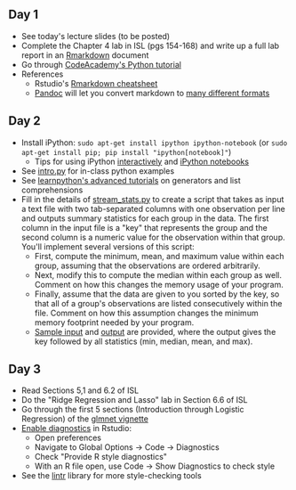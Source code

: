 ## Day 1
  * See today's lecture slides (to be posted)
  * Complete the Chapter 4 lab in ISL (pgs 154-168) and write up a full lab report in an [Rmarkdown](http://rmarkdown.rstudio.com) document
  * Go through [CodeAcademy's Python tutorial](http://www.codecademy.com/en/tracks/python)
  * References
    * Rstudio's [Rmarkdown cheatsheet](http://www.rstudio.com/wp-content/uploads/2015/02/rmarkdown-cheatsheet.pdf)
	* [Pandoc](http://rmarkdown.rstudio.com/authoring_pandoc_markdown.html) will let you convert markdown to [many different formats](http://pandoc.org)

## Day 2
  * Install iPython: ``sudo apt-get install ipython ipython-notebook`` (or ``sudo apt-get install pip; pip install "ipython[notebook]"``)
    * Tips for using iPython [interactively](http://ipython.org/ipython-doc/stable/interactive/index.html) and [iPython notebooks](http://ipython.org/ipython-doc/stable/notebook/index.html)
  * See [intro.py](python/intro.py) for in-class python examples
  * See [learnpython's advanced tutorials](http://www.learnpython.org) on generators and list comprehensions
  * Fill in the details of [stream_stats.py](python/stream_stats.py) to create a script that takes as input a text file with two tab-separated columns with one observation per line and outputs summary statistics for each group in the data. The first column in the input file is a "key" that represents the group and the second column is a numeric value for the observation within that group. You'll implement several versions of this script:
    * First, compute the minimum, mean, and maximum value within each group, assuming that the observations are ordered arbitrarily.
	* Next, modify this to compute the median within each group as well. Comment on how this changes the memory usage of your program.
	* Finally, assume that the data are given to you sorted by the key, so that all of a group's observations are listed consecutively within the file. Comment on how this assumption changes the minimum memory footprint needed by your program.
    * [Sample input](python/sample_input.tsv) and [output](python/sample_output.tsv) are provided, where the output gives the key followed by all statistics (min, median, mean, and max).

## Day 3
  * Read Sections 5,1 and 6.2 of ISL
  * Do the "Ridge Regression and Lasso" lab in Section 6.6 of ISL
  * Go through the first 5 sections (Introduction through Logistic Regression) of the [glmnet vignette](http://web.stanford.edu/~hastie/glmnet/glmnet_beta.html)
  * [Enable diagnostics](https://support.rstudio.com/hc/en-us/articles/205753617-Code-Diagnostics) in Rstudio:
    * Open preferences
    * Navigate to Global Options -> Code -> Diagnostics
    * Check "Provide R style diagnostics"
    * With an R file open, use Code -> Show Diagnostics to check style
  * See the [lintr](https://github.com/jimhester/lintr) library for more style-checking tools

<!-- 
  gedit: http://learnpythonthehardway.org/book/ex0.html
  plugin: https://wiki.gnome.org/Apps/Gedit/PythonPluginHowTo
          https://help.gnome.org/users/gedit/stable/gedit-plugins-pyconsole.html.en
  options: https://wiki.python.org/moin/IntegratedDevelopmentEnvironments
-->
<!-- repeat chapter 4 lab w/ ggplot2, broom, etc -->
